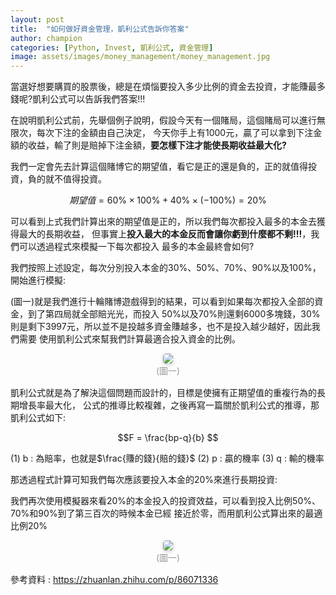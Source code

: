 ```yaml
---
layout: post
title:  "如何做好資金管理，凱利公式告訴你答案"
author: champion
categories: [Python, Invest, 凱利公式, 資金管理]
image: assets/images/money_management/money_management.jpg
---
```

當選好想要購買的股票後，總是在煩惱要投入多少比例的資金去投資，才能賺最多錢呢?凱利公式可以告訴我們答案!!!

在說明凱利公式前，先舉個例子說明，假設今天有一個賭局，這個賭局可以進行無限次，每次下注的金額由自己決定，
今天你手上有1000元，贏了可以拿到下注金額的收益，輸了則是賠掉下注金額，**要怎樣下注才能使長期收益最大化?**

我們一定會先去計算這個賭博它的期望值，看它是正的還是負的，正的就值得投資，負的就不值得投資。

$$期望值 = 60\% \times 100\% + 40\% \times (-100\%) = 20\% $$

可以看到上式我們計算出來的期望值是正的，所以我們每次都投入最多的本金去獲得最大的長期收益，
但事實上**投入最大的本金反而會讓你虧到什麼都不剩!!!**，我們可以透過程式來模擬一下每次都投入
最多的本金最終會如何?

我們按照上述設定，每次分別投入本金的30%、50%、70%、90%以及100%，開始進行模擬:
<script src="https://gist.github.com/rgib37190/c759f593d52edf81081e43aee5662373.js"></script>

(圖一)就是我們進行十輪賭博遊戲得到的結果，可以看到如果每次都投入全部的資金，到了第四局就全部賠光光，而投入
50%以及70%則還剩6000多塊錢，30%則是剩下3997元，所以並不是投越多資金賺越多，也不是投入越少越好，因此我們需要
使用凱利公式來幫我們計算最適合投入資金的比例。

<center>
    <img style="border-radius: 0.3125em;
    box-shadow: 0 2px 4px 0 rgba(34,36,38,.12),0 2px 10px 0 rgba(34,36,38,.08);" 
    src="../assets/images/money_management/gs.png">
    <br>
    <div style="color:orange; border-bottom: 0px solid #d9d9d9;
    display: inline-block;
    color: #999;
    padding: 1px;">(圖一)</div>
</center>

凱利公式就是為了解決這個問題而設計的，目標是使擁有正期望值的重複行為的長期增長率最大化，
公式的推導比較複雜，之後再寫一篇關於凱利公式的推導，那凱利公式如下:

$$F = \frac{bp-q}{b} $$

(1) b : 為賠率，也就是$\frac{賺的錢}{賠的錢}$
(2) p : 贏的機率
(3) q : 輸的機率

那透過程式計算可知我們每次應該要投入本金的20%來進行長期投資:

<script src="https://gist.github.com/rgib37190/3fe6276264255a9cb0d0ccc4da378825.js"></script>

我們再次使用模擬器來看20%的本金投入的投資效益，可以看到投入比例50%、70%和90%到了第三百次的時候本金已經
接近於零，而用凱利公式算出來的最適比例20%
<center>
    <img style="border-radius: 0.3125em;
    box-shadow: 0 2px 4px 0 rgba(34,36,38,.12),0 2px 10px 0 rgba(34,36,38,.08);" 
    src="../assets/images/money_management/fund_growth_ratio.png">
    <br>
    <div style="color:orange; border-bottom: 0px solid #d9d9d9;
    display: inline-block;
    color: #999;
    padding: 1px;">(圖一)</div>
</center>



參考資料 : <https://zhuanlan.zhihu.com/p/86071336>